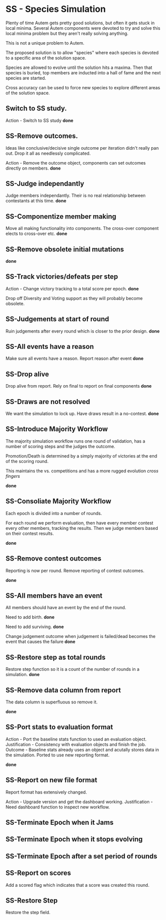 # SS - Species Simulation

Plenty of time Autem gets pretty good solutions, but often it gets stuck in local minima. Several Autem components were devoted to try and solve
this local minima problem but they aren't really solving anything.

This is not a unique problem to Autem.

The proposed solution is to allow "species" where each species is devoted to a specific area of the solution space.

Species are allowed to evolve until the solution hits a maxima. Then that species is buried, top members are inducted into a hall of fame and the next species are started.

Cross accuracy can be used to force new species to explore different areas of the solution space.

## Switch to SS study.

Action - Switch to SS study **done**

## SS-Remove outcomes.

Ideas like conclusive/decisive single outcome per iteration didn't really pan out. Drop it all as needlessly complicated.

Action - Remove the outcome object, components can set outcomes directly on members. **done**

## SS-Judge independantly

Judge members independantly. Their is no real relationship between contestants at this time. **done**

## SS-Componentize member making

Move all making functionality into components. The cross-over component elects to cross-over etc. **done**

## SS-Remove obsolete initial mutations

**done**

## SS-Track victories/defeats per step

Action - Change victory tracking to a total score per epoch. **done**

Drop off Diversity and Voting support as they will probably become obsolete.

## SS-Judgements at start of round

Ruin judgements after every round which is closer to the prior design. **done**

## SS-All events have a reason

Make sure all events have a reason. Report reason after event **done**

## SS-Drop alive

Drop alive from report. Rely on final to report on final components **done**

## SS-Draws are not resolved

We want the simulation to lock up. Have draws result in a no-contest. **done**

## SS-Introduce Majority Workflow

The majority simulation workflow runs one round of validation, has a number of scoring steps and the judges the outcome.

Promotion/Death is determined by a simply majority of victories at the end of the scoring round.

This maintains the vs. competitions and has a more rugged evolution *cross fingers*

**done**

## SS-Consoliate Majority Workflow

Each epoch is divided into a number of rounds.

For each round we perform evaluation, then have every member contest every other members, tracking the results.
Then we judge members based on their contest results.

**done**

## SS-Remove contest outcomes

Reporting is now per round. Remove reporting of contest outcomes.

**done**

## SS-All members have an event

All members should have an event by the end of the round. 

Need to add birth. **done**

Need to add surviving. **done**

Change judgement outcome when judgement is failed/dead becomes the event that causes the failure **done**

## SS-Restore step as total rounds

Restore step function so it is a count of the number of rounds in a simulation. 
**done**

## SS-Remove data column from report

The data column is superfluous so remove it.

**done**

## SS-Port stats to evaluation format

Action - Port the baseline stats function to used an evaluation object.
Justification - Consistency with evaluation objects and finish the job.
Outcome - Baseline stats already uses an object and acutally stores data in the simulation. Ported to use new reporting format.

**done**

## SS-Report on new file format

Report format has extensively changed. 

Action - Upgrade version and get the dashboard working.
Justification - Need dashboard function to inspect new workflow.

## SS-Terminate Epoch when it Jams

## SS-Terminate Epoch when it stops evolving

## SS-Terminate Epoch after a set period of rounds

## SS-Report on scores

Add a scored flag which indicates that a score was created this round.

## SS-Restore Step

Restore the step field.


